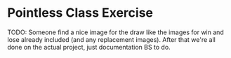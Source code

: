 # Pointless Class Exercise 

TODO: Someone find a nice image for the draw like the images for win and lose already included (and any replacement images). After that we're all done on the actual project, just documentation BS to do.
